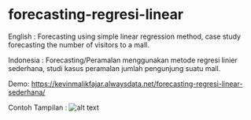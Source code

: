 # forecasting-regresi-linear
English : Forecasting using simple linear regression method, case study forecasting the number of visitors to a mall.

Indonesia : Forecasting/Peramalan menggunakan metode regresi linier sederhana, studi kasus peramalan jumlah pengunjung suatu mall.


Demo: https://kevinmalikfajar.alwaysdata.net/forecasting-regresi-linear-sederhana/

Contoh Tampilan : 
![alt text](https://i.ibb.co/nMwMfjG/Screenshot-1340.png)
